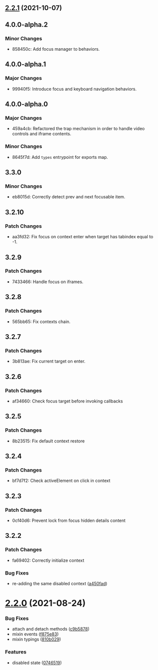## [2.2.1](https://github.com/chialab/loock/compare/v2.2.0...v2.2.1) (2021-10-07)

## 4.0.0-alpha.2

### Minor Changes

-   858450c: Add focus manager to behaviors.

## 4.0.0-alpha.1

### Major Changes

-   99940f5: Introduce focus and keyboard navigation behaviors.

## 4.0.0-alpha.0

### Major Changes

-   459a4cb: Refactored the trap mechanism in order to handle video controls and iframe contents.

### Minor Changes

-   8645f7d: Add `types` entrypoint for exports map.

## 3.3.0

### Minor Changes

-   eb8015d: Correctly detect prev and next focusable item.

## 3.2.10

### Patch Changes

-   aa3fd32: Fix focus on context enter when target has tabindex equal to -1.

## 3.2.9

### Patch Changes

-   7433466: Handle focus on iframes.

## 3.2.8

### Patch Changes

-   565bb65: Fix contexts chain.

## 3.2.7

### Patch Changes

-   3b813ae: Fix current target on enter.

## 3.2.6

### Patch Changes

-   af34660: Check focus target before invoking callbacks

## 3.2.5

### Patch Changes

-   8b23515: Fix default context restore

## 3.2.4

### Patch Changes

-   bf7d7f2: Check activeElement on click in context

## 3.2.3

### Patch Changes

-   0cf40d6: Prevent lock from focus hidden details content

## 3.2.2

### Patch Changes

-   fa69402: Correctly initialize context

### Bug Fixes

-   re-adding the same disabled context ([a450fad](https://github.com/chialab/loock/commit/a450fad228d751f6529fd70f9b738bfbc6ccd3d9))

# [2.2.0](https://github.com/chialab/loock/compare/v2.1.0...v2.2.0) (2021-08-24)

### Bug Fixes

-   attach and detach methods ([c9b5878](https://github.com/chialab/loock/commit/c9b5878b53fa22a1dceadeffc77f781787ccfd9d))
-   mixin events ([f875e83](https://github.com/chialab/loock/commit/f875e83fc5ea68e5823c5d9227e318d2fe4f89a0))
-   mixin typings ([810b029](https://github.com/chialab/loock/commit/810b02977bf58a38b8f3a1820b24c8893a37f601))

### Features

-   disabled state ([0746519](https://github.com/chialab/loock/commit/074651931a2b0af3f3b524ced333686ac734d283))
